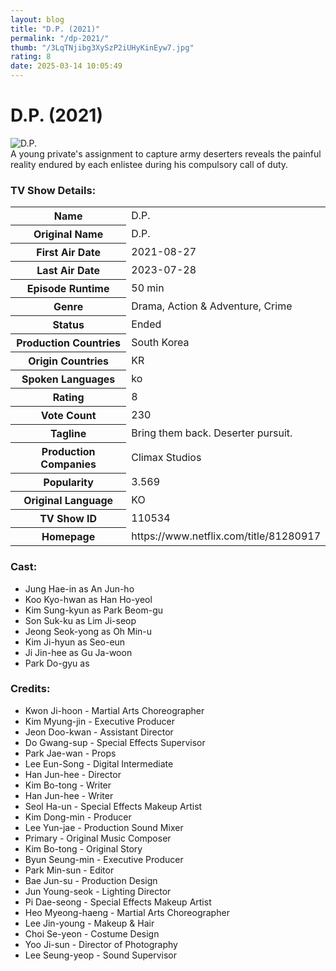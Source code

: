 ```yaml
---
layout: blog
title: "D.P. (2021)"
permalink: "/dp-2021/"
thumb: "/3LqTNjibg3XySzP2iUHyKinEyw7.jpg"
rating: 8
date: 2025-03-14 10:05:49
---
```

<h1 class="title">D.P. (2021)</h1><div class="poster"><img src="{{ site.imglink }}/3LqTNjibg3XySzP2iUHyKinEyw7.jpg" class="img-fluid my-3" alt="D.P."/></div><div class="plot">A young private's assignment to capture army deserters reveals the painful reality endured by each enlistee during his compulsory call of duty.</div><h3>TV Show Details:</h3><table class="table table-bordered details"><tr><th>Name</th><td>D.P.</td></tr><tr><th>Original Name</th><td>D.P.</td></tr><tr><th>First Air Date</th><td>2021-08-27</td></tr><tr><th>Last Air Date</th><td>2023-07-28</td></tr><tr><th>Episode Runtime</th><td>50 min</td></tr><tr><th>Genre</th><td>Drama, Action & Adventure, Crime</td></tr><tr><th>Status</th><td>Ended</td></tr><tr><th>Production Countries</th><td>South Korea</td></tr><tr><th>Origin Countries</th><td>KR</td></tr><tr><th>Spoken Languages</th><td>ko</td></tr><tr><th>Rating</th><td>8</td></tr><tr><th>Vote Count</th><td>230</td></tr><tr><th>Tagline</th><td>Bring them back. Deserter pursuit.</td></tr><tr><th>Production Companies</th><td>Climax Studios</td></tr><tr><th>Popularity</th><td>3.569</td></tr><tr><th>Original Language</th><td>KO</td></tr><tr><th>TV Show ID</th><td>110534</td></tr><tr><th>Homepage</th><td>https://www.netflix.com/title/81280917</td></tr></table><h3>Cast:</h3><ul class="list-group cast"><li>Jung Hae-in as An Jun-ho</li><li>Koo Kyo-hwan as Han Ho-yeol</li><li>Kim Sung-kyun as Park Beom-gu</li><li>Son Suk-ku as Lim Ji-seop</li><li>Jeong Seok-yong as Oh Min-u</li><li>Kim Ji-hyun as Seo-eun</li><li>Ji Jin-hee as Gu Ja-woon</li><li>Park Do-gyu as </li></ul><h3>Credits:</h3><ul class="list-group crew"><li>Kwon Ji-hoon - Martial Arts Choreographer</li><li>Kim Myung-jin - Executive Producer</li><li>Jeon Doo-kwan - Assistant Director</li><li>Do Gwang-sup - Special Effects Supervisor</li><li>Park Jae-wan - Props</li><li>Lee Eun-Song - Digital Intermediate</li><li>Han Jun-hee - Director</li><li>Kim Bo-tong - Writer</li><li>Han Jun-hee - Writer</li><li>Seol Ha-un - Special Effects Makeup Artist</li><li>Kim Dong-min - Producer</li><li>Lee Yun-jae - Production Sound Mixer</li><li>Primary - Original Music Composer</li><li>Kim Bo-tong - Original Story</li><li>Byun Seung-min - Executive Producer</li><li>Park Min-sun - Editor</li><li>Bae Jun-su - Production Design</li><li>Jun Young-seok - Lighting Director</li><li>Pi Dae-seong - Special Effects Makeup Artist</li><li>Heo Myeong-haeng - Martial Arts Choreographer</li><li>Lee Jin-young - Makeup & Hair</li><li>Choi Se-yeon - Costume Design</li><li>Yoo Ji-sun - Director of Photography</li><li>Lee Seung-yeop - Sound Supervisor</li></ul>